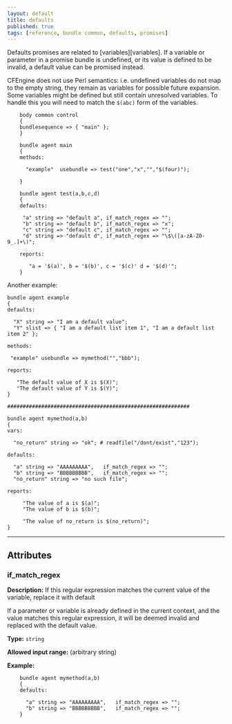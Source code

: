```yaml
---
layout: default
title: defaults
published: true
tags: [reference, bundle common, defaults, promises]
---
```


Defaults promises are related to
[variables][variables]. If a variable or
parameter in a promise bundle is undefined, or its value is defined to be
invalid, a default value can be promised instead.

CFEngine does not use Perl semantics: i.e. undefined variables do not map to
the empty string, they remain as variables for possible future expansion. Some
variables might be defined but still contain unresolved variables. To handle
this you will need to match the `$(abc)` form of the variables.

```cf3
    body common control
    {
    bundlesequence => { "main" };
    }

    bundle agent main
    {
    methods:

      "example"  usebundle => test("one","x","","$(four)");

    }

    bundle agent test(a,b,c,d)
    {
    defaults:

     "a" string => "default a", if_match_regex => "";
     "b" string => "default b", if_match_regex => "x";
     "c" string => "default c", if_match_regex => "";
     "d" string => "default d", if_match_regex => "\$\([a-zA-Z0-9_.]+\)";

    reports:

       "a = '$(a)', b = '$(b)', c = '$(c)' d = '$(d)'";
    }
```

Another example:

```cf3
bundle agent example
{
defaults:

  "X" string => "I am a default value";
  "Y" slist => { "I am a default list item 1", "I am a default list item 2" };

methods:

 "example" usebundle => mymethod("","bbb");

reports:

   "The default value of X is $(X)";
   "The default value of Y is $(Y)";
}

###########################################################

bundle agent mymethod(a,b)
{
vars:

  "no_return" string => "ok"; # readfile("/dont/exist","123");

defaults:

  "a" string => "AAAAAAAAA",   if_match_regex => "";
  "b" string => "BBBBBBBBB",   if_match_regex => "";
  "no_return" string => "no such file";

reports:

     "The value of a is $(a)";
     "The value of b is $(b)";

     "The value of no_return is $(no_return)";
}
```

***

## Attributes ##

### if_match_regex

**Description:** If this regular expression matches the current value of
the variable, replace it with default

If a parameter or variable is already defined in the current context, and the
value matches this regular expression, it will be deemed invalid and replaced
with the default value.

**Type:** `string`

**Allowed input range:** (arbitrary string)

**Example:**

```cf3
    bundle agent mymethod(a,b)
    {
    defaults:

      "a" string => "AAAAAAAAA",   if_match_regex => "";
      "b" string => "BBBBBBBBB",   if_match_regex => "";
    }
```
